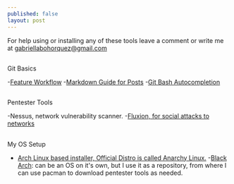```yaml
---
published: false
layout: post
---
```

For help using or installing any of these tools leave a comment or write me at gabriellabohorquez@gmail.com


##

Git Basics

-[Feature Workflow](https://gist.github.com/blackfalcon/8428401)
-[Markdown Guide for Posts](http://www.jekyllnow.com/Markdown-Style-Guide/)
-[Git Bash Autocompletion](https://gist.github.com/ivanoats/1823034)

##

Pentester Tools

-Nessus, network vulnerability scanner.
-[Fluxion, for social attacks to networks](https://www.google.co.ve/url?sa=t&rct=j&q=&esrc=s&source=web&cd=1&cad=rja&uact=8&ved=0ahUKEwj01NHgj7zYAhWHSd8KHaRcABQQFggnMAA&url=https%3A%2F%2Fgithub.com%2Fwi-fi-analyzer%2Ffluxion&usg=AOvVaw0Xlfj9DOgLFTbwthSA6clg)

##

My OS Setup

- [Arch Linux based installer, Official Distro is called Anarchy Linux.](https://arch-anywhere.org/download/)
-[Black Arch](https://blackarch.org/downloads.html): can be an OS on it's own, but I use it as a repository, from where I can use pacman to download pentester tools as needed.


